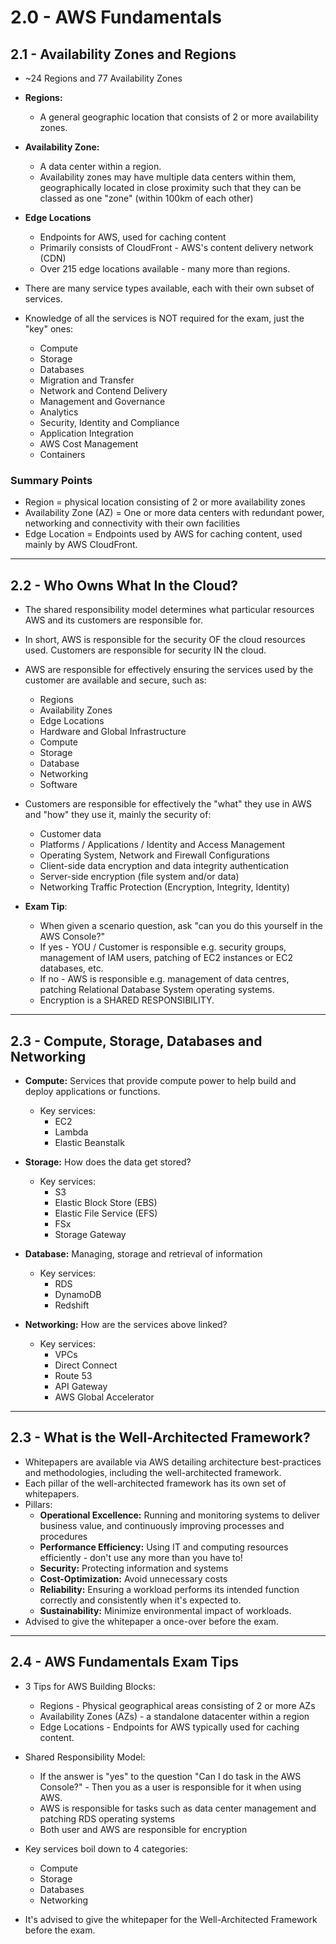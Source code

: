 # 2.0 - AWS Fundamentals

## 2.1 - Availability Zones and Regions

- ~24 Regions and 77 Availability Zones
- **Regions:**
  - A general geographic location that consists of 2 or more availability zones.
- **Availability Zone:**
  - A data center within a region.
  - Availability zones may have multiple data centers within them, geographically located in close proximity such that they can be classed as one "zone" (within 100km of each other)
- **Edge Locations**
  - Endpoints for AWS, used for caching content
  - Primarily consists of CloudFront - AWS's content delivery network (CDN)
  - Over 215 edge locations available - many more than regions.

- There are many service types available, each with their own subset of services.
- Knowledge of all the services is NOT required for the exam, just the "key" ones:
  - Compute
  - Storage
  - Databases
  - Migration and Transfer
  - Network and Contend Delivery
  - Management and Governance
  - Analytics
  - Security, Identity and Compliance
  - Application Integration
  - AWS Cost Management
  - Containers

### Summary Points

- Region = physical location consisting of 2 or more availability zones
- Availability Zone (AZ) = One or more data centers with redundant power, networking and connectivity with their own facilities
- Edge Location = Endpoints used by AWS for caching content, used mainly by AWS CloudFront.

---

## 2.2 - Who Owns What In the Cloud?

- The shared responsibility model determines what particular resources AWS and its customers are responsible for.
- In short, AWS is responsible for the security OF the cloud resources used. Customers are responsible for security IN the cloud.
- AWS are responsible for effectively ensuring the services used by the customer are available and secure, such as:
  - Regions
  - Availability Zones
  - Edge Locations
  - Hardware and Global Infrastructure
  - Compute
  - Storage
  - Database
  - Networking
  - Software
- Customers are responsible for effectively the "what" they use in AWS and "how" they use it, mainly the security of:
  - Customer data
  - Platforms / Applications / Identity and Access Management
  - Operating System, Network and Firewall Configurations
  - Client-side data encryption and data integrity authentication
  - Server-side encryption (file system and/or data)
  - Networking Traffic Protection (Encryption, Integrity, Identity)

- **Exam Tip**:
  - When given a scenario question, ask "can you do this yourself in the AWS Console?"
  - If yes - YOU / Customer is responsible e.g. security groups, management of IAM users, patching of EC2 instances or EC2 databases, etc.
  - If no - AWS is responsible e.g. management of data centres, patching Relational Database System operating systems.
  - Encryption is a SHARED RESPONSIBILITY.

---

## 2.3 - Compute, Storage, Databases and Networking

- **Compute:** Services that provide compute power to help build and deploy applications or functions.
  - Key services:
    - EC2
    - Lambda
    - Elastic Beanstalk

- **Storage:** How does the data get stored?
  - Key services:
    - S3
    - Elastic Block Store (EBS)
    - Elastic File Service (EFS)
    - FSx
    - Storage Gateway

- **Database:** Managing, storage and retrieval of information
  - Key services:
    - RDS
    - DynamoDB
    - Redshift

- **Networking:** How are the services above linked?
  - Key services:
    - VPCs
    - Direct Connect
    - Route 53
    - API Gateway
    - AWS Global Accelerator

---

## 2.3 - What is the Well-Architected Framework?

- Whitepapers are available via AWS detailing architecture best-practices and methodologies, including the well-architected framework.
- Each pillar of the well-architected framework has its own set of whitepapers.
- Pillars:
  - **Operational Excellence:** Running and monitoring systems to deliver business value, and continuously improving processes and procedures
  - **Performance Efficiency:** Using IT and computing resources efficiently - don't use any more than you have to!
  - **Security:** Protecting information and systems
  - **Cost-Optimization:** Avoid unnecessary costs
  - **Reliability:** Ensuring a workload performs its intended function correctly and consistently when it's expected to.
  - **Sustainability:** Minimize environmental impact of workloads.
- Advised to give the whitepaper a once-over before the exam.

---

## 2.4 - AWS Fundamentals Exam Tips

- 3 Tips for AWS Building Blocks:
  - Regions - Physical geographical areas consisting of 2 or more AZs
  - Availability Zones (AZs) -  a standalone datacenter within a region
  - Edge Locations - Endpoints for AWS typically used for caching content.

- Shared Responsibility Model:
  - If the answer is "yes" to the question "Can I do <x> task in the AWS Console?" - Then you as a user is responsible for it when using AWS.
  - AWS is responsible for tasks such as data center management and patching RDS operating systems
  - Both user and AWS are responsible for encryption

- Key services boil down to 4 categories:
  - Compute
  - Storage
  - Databases
  - Networking

- It's advised to give the whitepaper for the Well-Architected Framework before the exam.

